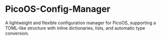 # PicoOS-Config-Manager
 A lightweight and flexible configuration manager for PicoOS, supporting a TOML-like structure with inline dictionaries, lists, and automatic type conversion.
